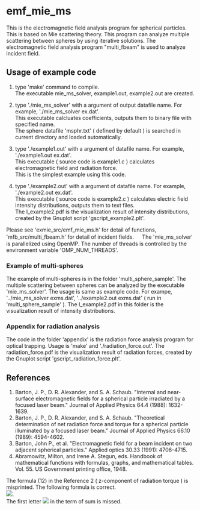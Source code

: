 # emf_mie_ms
This is the electromagnetic field analysis program for spherical particles. This is based on Mie scattering theory. 
This program can analyze multiple scattering between spheres by using iterative solutions. 
The electromagnetic field analysis program "multi_fbeam" is used to analyze incident field. 

## Usage of example code

1. type 'make' command to compile.  
   The executable mie_ms_solver, example1.out, example2.out are created.  
   
2. type './mie_ms_solver' with a argument of output datafile name. For example, './mie_ms_solver ex.dat'.  
   This executable calcluates coefficients, outputs them to binary file with specified name.  
   The sphere datafile 'msphr.txt' ( defined by default ) is searched in current directory and loaded automatically. 
   
3. type './example1.out' with a argument of datafile name. For example, './example1.out ex.dat'.  
   This executable ( source code is example1.c ) calculates electromagnetic field and radiation force.  
   This is the simplest example using this code. 
   
4. type './example2.out' with a argument of datafile name. For example, './example2.out ex.dat'.  
   This executable ( source code is example2.c ) calculates electric field intensity distributions, outputs them to text files.  
  The I_example2.pdf is the visualization result of intensity distributions, created by the Gnuplot script 'gscript_example2.plt'.
   
Please see 'exmie_src/emf_mie_ms.h' for detail of functions, 'mfb_src/multi_fbeam.h' for detail of incident fields. 　
The 'mie_ms_solver' is parallelized using OpenMP. The number of threads is controlled by the environment variable 'OMP_NUM_THREADS'.


### Example of multi-spheres
The example of multi-spheres is in the folder 'multi_sphere_sample'. 
The multiple scattering between spheres can be analyzed by the executable 'mie_ms_solver'.
The usage is same as example code. 
For exampe, '../mie_ms_solver exms.dat', '../example2.out exms.dat' ( run in 'multi_sphere_sample' ). 
The I_example2.pdf in this folder is the visualization result of intensity distributions. 


### Appendix for radiation analysis  
The code in the folder 'appendix' is the radiation force analysis program for optical trapping. 
Usage is 'make' and './radiation_force.out'.
The radiation_force.pdf is the visualization result of radiation forces, created by the Gnuplot script 'gscript_radiation_force.plt'.


## References
1. Barton, J. P., D. R. Alexander, and S. A. Schaub. "Internal and near‐surface electromagnetic fields for a spherical particle irradiated by a focused laser beam." Journal of Applied Physics 64.4 (1988): 1632-1639.  
2. Barton, J. P., D. R. Alexander, and S. A. Schaub. "Theoretical determination of net radiation force and torque for a spherical particle illuminated by a focused laser beam." Journal of Applied Physics 66.10 (1989): 4594-4602.  
3. Barton, John P., et al. "Electromagnetic field for a beam incident on two adjacent spherical particles." Applied optics 30.33 (1991): 4706-4715.  
4. Abramowitz, Milton, and Irene A. Stegun, eds. Handbook of mathematical functions with formulas, graphs, and mathematical tables. Vol. 55. US Government printing office, 1948.  

The formula (12) in the Reference 2 ( z-component of radiation torque ) is misprinted. The following formula is correct.  
<img src="https://latex.codecogs.com/gif.latex?\frac{\left<N_z\right>}{a^3E_0^2}=-\frac{a}{8\pi}\sum_{l=1}^{\infty}\sum_{m=-l}^{l}l(l+1)m\left[\epsilon_{\mathrm{ext}}|a_{lm}|^2+|b_{lm}|^2+\Re(\epsilon_{\mathrm{ext}}a_{lm}A_{lm}^*+b_{lm}B_{lm}^*)\right]">.  
The first letter <img src="https://latex.codecogs.com/gif.latex?l"> in the term of sum is missed.



